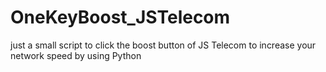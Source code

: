 # OneKeyBoost_JSTelecom
just a small script to click the boost button of JS Telecom to increase your network speed by using Python

